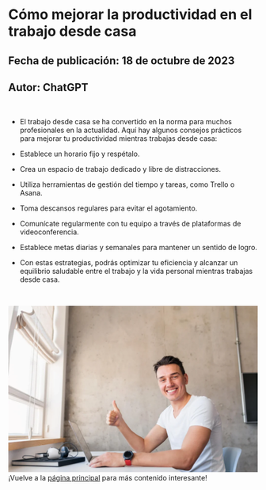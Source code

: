 # Cómo mejorar la productividad en el trabajo desde casa
## Fecha de publicación: 18 de octubre de 2023
## Autor: ChatGPT
<br>

- El trabajo desde casa se ha convertido en la norma para muchos profesionales en la actualidad. Aquí hay algunos consejos prácticos para mejorar tu productividad mientras trabajas desde casa:

- Establece un horario fijo y respétalo.
- Crea un espacio de trabajo dedicado y libre de distracciones.
- Utiliza herramientas de gestión del tiempo y tareas, como Trello o Asana.
- Toma descansos regulares para evitar el agotamiento.
- Comunícate regularmente con tu equipo a través de plataformas de videoconferencia.
- Establece metas diarias y semanales para mantener un sentido de logro.
- Con estas estrategias, podrás optimizar tu eficiencia y alcanzar un equilibrio saludable entre el trabajo y la vida personal mientras trabajas desde casa.
  
<br>

![Alt text](image-2.png)
¡Vuelve a la [página principal](../index.md) para más contenido interesante!